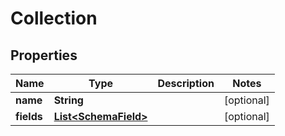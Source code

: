 
# Collection

## Properties
Name | Type | Description | Notes
------------ | ------------- | ------------- | -------------
**name** | **String** |  |  [optional]
**fields** | [**List&lt;SchemaField&gt;**](SchemaField.md) |  |  [optional]




